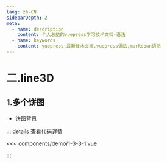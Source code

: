 ```yaml
---
lang: zh-CN
sidebarDepth: 2
meta:
  - name: description
    content: 个人总结的vuepress学习技术文档-语法
  - name: keywords
    content: vuepress,最新技术文档,vuepress语法,markdown语法
---
```


# 二.line3D

## 1.多个饼图

- 饼图背景

  <Container url="http://localhost:8090/resume/demo/?type=echarts&name=1-3-3-1.vue" />

::: details 查看代码详情

<<< components/demo/1-3-3-1.vue

:::
